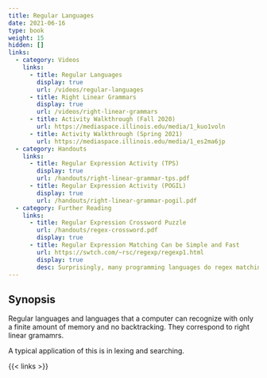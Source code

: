 ```yaml
---
title: Regular Languages
date: 2021-06-16
type: book
weight: 15
hidden: []
links:
  - category: Videos
    links:
      - title: Regular Languages
        display: true
        url: /videos/regular-languages
      - title: Right Linear Grammars
        display: true
        url: /videos/right-linear-grammars
      - title: Activity Walkthrough (Fall 2020)
        url: https://mediaspace.illinois.edu/media/1_kuo1voln
      - title: Activity Walkthrough (Spring 2021)
        url: https://mediaspace.illinois.edu/media/1_es2ma6jp
  - category: Handouts
    links:
      - title: Regular Expression Activity (TPS)
        display: true
        url: /handouts/right-linear-grammar-tps.pdf
      - title: Regular Expression Activity (POGIL)
        display: true
        url: /handouts/right-linear-grammar-pogil.pdf
  - category: Further Reading
    links:
      - title: Regular Expression Crossword Puzzle
        url: /handouts/regex-crossword.pdf
        display: true
      - title: Regular Expression Matching Can be Simple and Fast
        url: https://swtch.com/~rsc/regexp/regexp1.html
        display: true
        desc: Surprisingly, many programming languages do regex matching wrong.
---
```


## Synopsis

Regular languages and languages that a computer can recognize
with only a finite amount of memory and no backtracking.
They correspond to right linear gramamrs.

A typical application of this is in lexing and searching.

{{< links >}}
